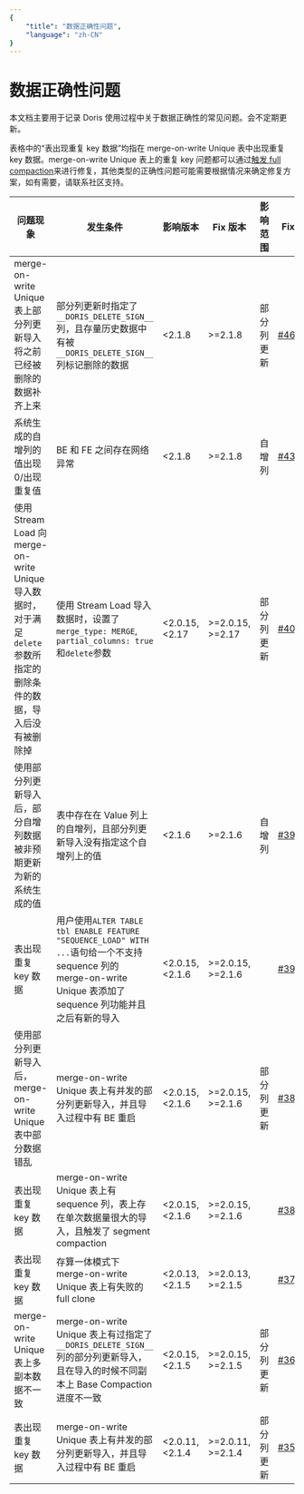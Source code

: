 ```yaml
---
{
    "title": "数据正确性问题",
    "language": "zh-CN"
}
---
```


<!--
Licensed to the Apache Software Foundation (ASF) under one
or more contributor license agreements.  See the NOTICE file
distributed with this work for additional information
regarding copyright ownership.  The ASF licenses this file
to you under the Apache License, Version 2.0 (the
"License"); you may not use this file except in compliance
with the License.  You may obtain a copy of the License at

  http://www.apache.org/licenses/LICENSE-2.0

Unless required by applicable law or agreed to in writing,
software distributed under the License is distributed on an
"AS IS" BASIS, WITHOUT WARRANTIES OR CONDITIONS OF ANY
KIND, either express or implied.  See the License for the
specific language governing permissions and limitations
under the License.
-->

# 数据正确性问题

本文档主要用于记录 Doris 使用过程中关于数据正确性的常见问题。会不定期更新。

表格中的“表出现重复 key 数据”均指在 merge-on-write Unique 表中出现重复 key 数据。merge-on-write Unique 表上的重复 key 问题都可以通过[触发 full compaction](../admin-manual/trouble-shooting/repairing-data)来进行修复，其他类型的正确性问题可能需要根据情况来确定修复方案，如有需要，请联系社区支持。

|问题现象 | 发生条件 | 影响版本|Fix 版本 | 影响范围|Fix PR|
|---|---|---|---|---|---|
|merge-on-write Unique 表上部分列更新导入将之前已经被删除的数据补齐上来 | 部分列更新时指定了`__DORIS_DELETE_SIGN__`列，且存量历史数据中有被`__DORIS_DELETE_SIGN__`列标记删除的数据|<2.1.8|>=2.1.8|部分列更新|[#46194](https://github.com/apache/doris/pull/46194)|
|系统生成的自增列的值出现 0/出现重复值 | BE 和 FE 之间存在网络异常 |<2.1.8|>=2.1.8|自增列|[#43774](https://github.com/apache/doris/pull/43774)|
|使用 Stream Load 向 merge-on-write Unique 导入数据时，对于满足`delete`参数所指定的删除条件的数据，导入后没有被删除掉 | 使用 Stream Load 导入数据时，设置了`merge_type: MERGE`, `partial_columns: true`和`delete`参数|<2.0.15, <2.17|>=2.0.15, >=2.17|部分列更新|[#40730](https://github.com/apache/doris/pull/40730)|
|使用部分列更新导入后，部分自增列数据被非预期更新为新的系统生成的值 | 表中存在在 Value 列上的自增列，且部分列更新导入没有指定这个自增列上的值|<2.1.6|>=2.1.6|自增列|[#39996](https://github.com/apache/doris/pull/39996)|
|表出现重复 key 数据 | 用户使用`ALTER TABLE tbl ENABLE FEATURE "SEQUENCE_LOAD" WITH ...`语句给一个不支持 sequence 列的 merge-on-write Unique 表添加了 sequence 列功能并且之后有新的导入|<2.0.15, <2.1.6|>=2.0.15, >=2.1.6||[#39958](https://github.com/apache/doris/pull/39958)|
|使用部分列更新导入后，merge-on-write Unique 表中部分数据错乱|merge-on-write Unique 表上有并发的部分列更新导入，并且导入过程中有 BE 重启|<2.0.15, <2.1.6|>=2.0.15, >=2.1.6|部分列更新|[#38331](https://github.com/apache/doris/pull/38331)|
|表出现重复 key 数据|merge-on-write Unique 表上有 sequence 列，表上存在单次数据量很大的导入，且触发了 segment compaction|<2.0.15, <2.1.6|>=2.0.15, >=2.1.6||[#38369](https://github.com/apache/doris/pull/38369)|
|表出现重复 key 数据 | 存算一体模式下 merge-on-write Unique 表上有失败的 full clone|<2.0.13, <2.1.5|>=2.0.13, >=2.1.5||[#37001](https://github.com/apache/doris/pull/37001)|
|merge-on-write Unique 表上多副本数据不一致|merge-on-write Unique 表上有过指定了`__DORIS_DELETE_SIGN__`列的部分列更新导入，且在导入的时候不同副本上 Base Compaction 进度不一致|<2.0.15, <2.1.5|>=2.0.15, >=2.1.5|部分列更新|[#36210](https://github.com/apache/doris/pull/36210)|
|表出现重复 key 数据|merge-on-write Unique 表上有并发的部分列更新导入，并且导入过程中有 BE 重启|<2.0.11, <2.1.4|>=2.0.11, >=2.1.4|部分列更新|[#35739](https://github.com/apache/doris/pull/35739)|


